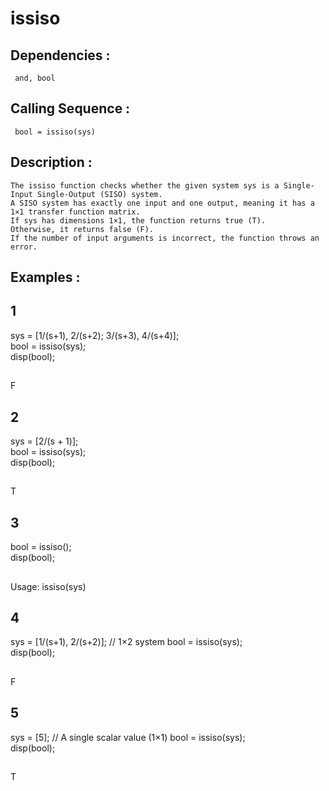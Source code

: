 # issiso
## Dependencies :
     and, bool
## Calling Sequence :
     bool = issiso(sys)
## Description :
    The issiso function checks whether the given system sys is a Single-Input Single-Output (SISO) system.
    A SISO system has exactly one input and one output, meaning it has a 1×1 transfer function matrix.
    If sys has dimensions 1×1, the function returns true (T). 
    Otherwise, it returns false (F). 
    If the number of input arguments is incorrect, the function throws an error.
## Examples :
## 1
sys = [1/(s+1), 2/(s+2); 3/(s+3), 4/(s+4)];  
bool = issiso(sys);  
disp(bool);
##
F
## 2
sys = [2/(s + 1)];  
bool = issiso(sys);  
disp(bool);
##
T
## 3
bool = issiso();  
disp(bool);
##
Usage: issiso(sys)
## 4
sys = [1/(s+1), 2/(s+2)];  // 1×2 system
bool = issiso(sys);  
disp(bool);
##
F
## 5
sys = [5];  // A single scalar value (1×1)
bool = issiso(sys);  
disp(bool);
##
T
